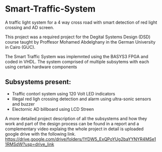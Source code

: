 # Smart-Traffic-System
A traffic light system for a 4 way cross road with smart detection of red light crossing and AD screen.

This project was a required project for the Degital Systems Design (DSD) course taught by Proffesor Mohamed Abdelghany in the German University in Cairo (GUC).

The Smart Traffic System was implemnted using the BASYS3 FPGA and coded in VHDL. The system comprised of multiple subsytems with each using certain hardware components

## Subsystems present:
- Traffic contorl system using 120 Volt LED indicators
- Illegal red ligh crossing detection and alarm using ultra-sonic sensors and buzzer
- Electornic AD billboard using LCD Streen

A more detailed project description of all the subsystems and how they work and part of the design process can be found in a report and a complementary video explaing the whole project in detail is uploaded google drive with the following link.
https://drive.google.com/drive/folders/1YDW5_ExQPoYUg2baYYNYR4MSe11RMSdW?usp=drive_link
